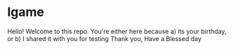 # lgame
 
Hello! Welcome to this repo. You're either here because a) its your birthday, or b) I shared it with you for testing
Thank you, Have a Blessed day